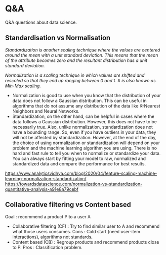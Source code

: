 # Q&A
Q&A questions about data science.


## Standardisation vs Normalisation
*Standardization is another scaling technique where the values are centered around the mean with a unit standard deviation. This means that the mean of the attribute becomes zero and the resultant distribution has a unit standard deviation.*

*Normalization is a scaling technique in which values are shifted and rescaled so that they end up ranging between 0 and 1. It is also known as Min-Max scaling.*

- Normalization is good to use when you know that the distribution of your data does not follow a Gaussian distribution. This can be useful in algorithms that do not assume any distribution of the data like K-Nearest Neighbors and Neural Networks.
- Standardization, on the other hand, can be helpful in cases where the data follows a Gaussian distribution. However, this does not have to be necessarily true. Also, unlike normalization, standardization does not have a bounding range. So, even if you have outliers in your data, they will not be affected by standardization.
However, at the end of the day, the choice of using normalization or standardization will depend on your problem and the machine learning algorithm you are using. There is no hard and fast rule to tell you when to normalize or standardize your data. You can always start by fitting your model to raw, normalized and standardized data and compare the performance for best results.

https://www.analyticsvidhya.com/blog/2020/04/feature-scaling-machine-learning-normalization-standardization/
https://towardsdatascience.com/normalization-vs-standardization-quantitative-analysis-a91e8a79cebf


## Collaborative filtering vs Content based
Goal : recommend a product P to a user A

- Collaborative filtering (CF) : Try to  find similar user to A and recommend what those users consumes.
Cons : Cold start (need user-item interactions), algorithms not standards.
- Content based (CB) :  Regroup products and recommend products close to P. 
Pros : Classification problem.

